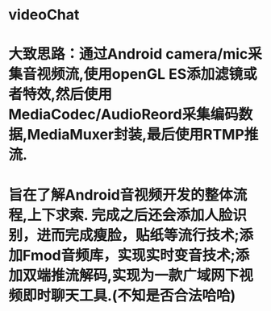 # videoChat
#    大致思路：通过Android camera/mic采集音视频流,使用openGL ES添加滤镜或者特效,然后使用MediaCodec/AudioReord采集编码数据,MediaMuxer封装,最后使用RTMP推流.
#    旨在了解Android音视频开发的整体流程,上下求索. 完成之后还会添加人脸识别，进而完成瘦脸，贴纸等流行技术;添加Fmod音频库，实现实时变音技术;添加双端推流解码,实现为一款广域网下视频即时聊天工具.(不知是否合法哈哈)
